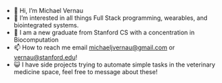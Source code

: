 - 👋 Hi, I’m Michael Vernau
- 👀 I’m interested in all things Full Stack programming, wearables, and biointegrated systems.
- 🌱 I am a new graduate from Stanford CS with a concentration in Biocomputation
- 📫 How to reach me email michaeljvernau@gmail.com or vernau@stanford.edu!
- 😺 I have side projects trying to automate simple tasks in the veterinary medicine space, feel free to message about these!
